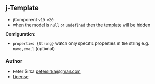 ## j-Template

- jComponent `v19|v20`
- when the model is `null` or `undefined` then the template will be hidden

__Configuration__:

- `properties {String}` watch only specific properties in the string e.g. `name,email` (optional)

### Author

- Peter Širka <petersirka@gmail.com>
- [License](https://www.totaljs.com/license/)